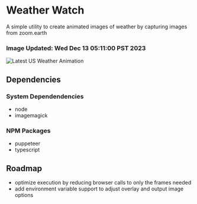 # Weather Watch

A simple utility to create animated images of weather by capturing images from zoom.earth

### Image Updated: Wed Dec 13 05:11:00 PST 2023

![Latest US Weather Animation](animations/2023-12-13.webp)

## Dependencies
### System Dependendencies
* node
* imagemagick
### NPM Packages
* puppeteer
* typescript

## Roadmap
* optimize execution by reducing browser calls to only the frames needed
* add environment variable support to adjust overlay and output image options
